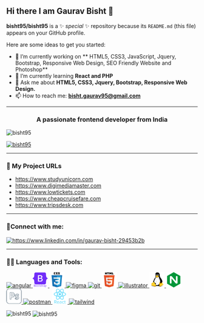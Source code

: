 ## Hi there I am Gaurav Bisht  👋

**bisht95/bisht95** is a ✨ _special_ ✨ repository because its `README.md` (this file) appears on your GitHub profile.

Here are some ideas to get you started:

- 🔭 I’m currently working on ** HTML5, CSS3, JavaScript, Jquery, Bootstrap, Responsive Web Design, SEO Friendly Website and Photoshop**
- 🌱 I’m currently learning **React and PHP**
- 💬 Ask me about  **HTML5, CSS3, Jquery, Bootstrap, Responsive Web Design.**
- 📫 How to reach me: **bisht.gaurav95@gmail.com**
                      

<hr>
<h3 align="center">A passionate frontend developer from India</h3>

<p align="left"> <img src="https://komarev.com/ghpvc/?username=bisht95&label=Profile%20views&color=0e75b6&style=flat" alt="bisht95" /> </p>

<p align="left"> <a href="https://github.com/ryo-ma/github-profile-trophy"><img src="https://github-profile-trophy.vercel.app/?username=bisht95" alt="bisht95" /></a> </p>
<hr>

<h3 align="left"> 🚀 My Project URLs</h3>
<ul>
    <li><a href="https://www.studyunicorn.com">https://www.studyunicorn.com </a></li>
    <li><a href="https://www.digimediamaster.com">https://www.digimediamaster.com</a></li>
    <li><a href="https://www.lowtickets.com">https://www.lowtickets.com</a></li>
    <li><a href="https://www.cheapcruisefare.com">https://www.cheapcruisefare.com</a></li>
    <li><a href="https://www.tripsdesk.com">https://www.tripsdesk.com</a></li>
</ul>


<hr>
<h3 align="left">🤝Connect with me:</h3>
<p align="left">
<a href="https://linkedin.com/in/https://www.linkedin.com/in/gaurav-bisht-29453b2b" target="blank"><img align="center" src="https://raw.githubusercontent.com/rahuldkjain/github-profile-readme-generator/master/src/images/icons/Social/linked-in-alt.svg" alt="https://www.linkedin.com/in/gaurav-bisht-29453b2b" height="30" width="40" /></a>
</p>
<hr>

<h3 align="left">👨‍💻 Languages and Tools:</h3>
<p align="left"> <a href="https://angular.io" target="_blank" rel="noreferrer"> <img src="https://angular.io/assets/images/logos/angular/angular.svg" alt="angular" width="40" height="40"/> </a> <a href="https://getbootstrap.com" target="_blank" rel="noreferrer"> <img src="https://raw.githubusercontent.com/devicons/devicon/master/icons/bootstrap/bootstrap-plain-wordmark.svg" alt="bootstrap" width="40" height="40"/> </a> <a href="https://www.w3schools.com/css/" target="_blank" rel="noreferrer"> <img src="https://raw.githubusercontent.com/devicons/devicon/master/icons/css3/css3-original-wordmark.svg" alt="css3" width="40" height="40"/> </a> <a href="https://www.figma.com/" target="_blank" rel="noreferrer"> <img src="https://www.vectorlogo.zone/logos/figma/figma-icon.svg" alt="figma" width="40" height="40"/> </a> <a href="https://git-scm.com/" target="_blank" rel="noreferrer"> <img src="https://www.vectorlogo.zone/logos/git-scm/git-scm-icon.svg" alt="git" width="40" height="40"/> </a> <a href="https://www.w3.org/html/" target="_blank" rel="noreferrer"> <img src="https://raw.githubusercontent.com/devicons/devicon/master/icons/html5/html5-original-wordmark.svg" alt="html5" width="40" height="40"/> </a> <a href="https://www.adobe.com/in/products/illustrator.html" target="_blank" rel="noreferrer"> <img src="https://www.vectorlogo.zone/logos/adobe_illustrator/adobe_illustrator-icon.svg" alt="illustrator" width="40" height="40"/> </a> <a href="https://www.linux.org/" target="_blank" rel="noreferrer"> <img src="https://raw.githubusercontent.com/devicons/devicon/master/icons/linux/linux-original.svg" alt="linux" width="40" height="40"/> </a> <a href="https://www.nginx.com" target="_blank" rel="noreferrer"> <img src="https://raw.githubusercontent.com/devicons/devicon/master/icons/nginx/nginx-original.svg" alt="nginx" width="40" height="40"/> </a> <a href="https://www.photoshop.com/en" target="_blank" rel="noreferrer"> <img src="https://raw.githubusercontent.com/devicons/devicon/master/icons/photoshop/photoshop-line.svg" alt="photoshop" width="40" height="40"/> </a> <a href="https://postman.com" target="_blank" rel="noreferrer"> <img src="https://www.vectorlogo.zone/logos/getpostman/getpostman-icon.svg" alt="postman" width="40" height="40"/> </a> <a href="https://reactjs.org/" target="_blank" rel="noreferrer"> <img src="https://raw.githubusercontent.com/devicons/devicon/master/icons/react/react-original-wordmark.svg" alt="react" width="40" height="40"/> </a> <a href="https://tailwindcss.com/" target="_blank" rel="noreferrer"> <img src="https://www.vectorlogo.zone/logos/tailwindcss/tailwindcss-icon.svg" alt="tailwind" width="40" height="40"/> </a> </p>

<p><img align="left" src="https://github-readme-stats.vercel.app/api/top-langs?username=bisht95&show_icons=true&locale=en&layout=compact" alt="bisht95" /></p>

<p>&nbsp;<img align="center" src="https://github-readme-stats.vercel.app/api?username=bisht95&show_icons=true&locale=en" alt="bisht95" /></p>
